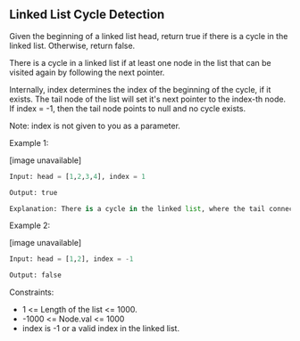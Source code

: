 ## Linked List Cycle Detection

Given the beginning of a linked list head, return true if there is a cycle in the linked list. Otherwise, return false.

There is a cycle in a linked list if at least one node in the list that can be visited again by following the next pointer.

Internally, index determines the index of the beginning of the cycle, if it exists. The tail node of the list will set it's next pointer to the index-th node. If index = -1, then the tail node points to null and no cycle exists.

Note: index is not given to you as a parameter.

Example 1:

[image unavailable]

```py
Input: head = [1,2,3,4], index = 1

Output: true

Explanation: There is a cycle in the linked list, where the tail connects to the 1st node (0-indexed).
```

Example 2:

[image unavailable]

```py
Input: head = [1,2], index = -1

Output: false
```

Constraints:

- 1 <= Length of the list <= 1000.
- -1000 <= Node.val <= 1000
- index is -1 or a valid index in the linked list.
